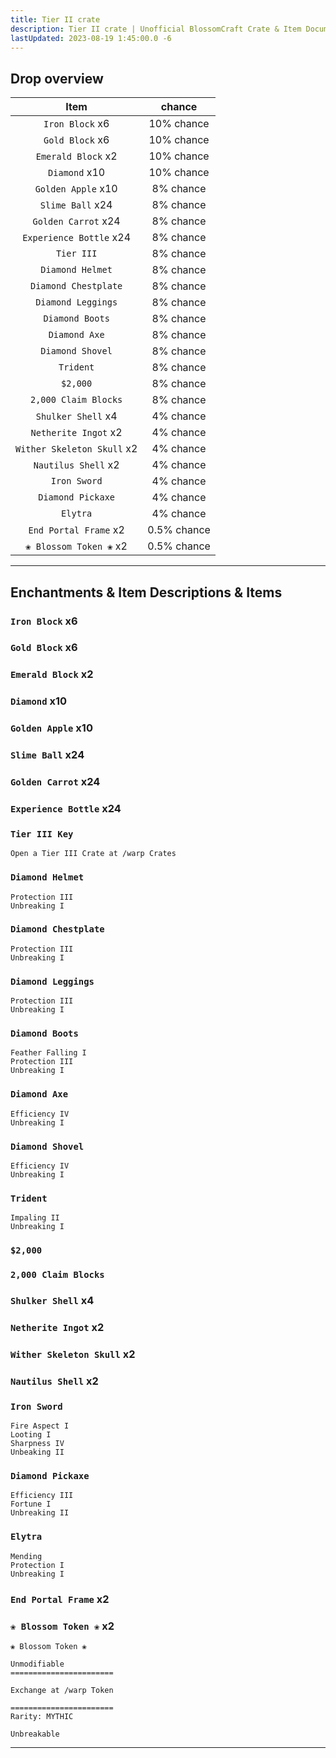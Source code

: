 ```yaml
---
title: Tier II crate
description: Tier II crate | Unofficial BlossomCraft Crate & Item Documentation
lastUpdated: 2023-08-19 1:45:00.0 -6
---
```


## Drop overview

|          Item          |   chance  |
|:----------------------:|:---------:|
|   `Iron Block` x6   | 10% chance |
|  `Gold Block` x6    | 10% chance |
|    `Emerald Block` x2   | 10% chance |
|    `Diamond` x10   | 10% chance |
| `Golden Apple` x10   | 8% chance |
|   `Slime Ball` x24  | 8% chance |
|     `Golden Carrot` x24     | 8% chance |
|   `Experience Bottle` x24   | 8% chance |
|    `Tier III`    | 8% chance |
|    `Diamond Helmet`    | 8% chance |
|     `Diamond Chestplate`     | 8% chance |
| `Diamond Leggings` | 8% chance |
|   `Diamond Boots`   | 8% chance |
|    `Diamond Axe`   | 8% chance |
|     `Diamond Shovel`   | 8% chance |
| `Trident` | 8% chance |
|       `$2,000`      | 8% chance |
|    `2,000 Claim Blocks`   | 8% chance |
| `Shulker Shell` x4 | 4% chance |
|  `Netherite Ingot` x2  | 4% chance |
|      `Wither Skeleton Skull` x2  | 4% chance |
|   `Nautilus Shell` x2  | 4% chance |
|  `Iron Sword`  | 4% chance |
|    `Diamond Pickaxe`   | 4% chance |
|    `Elytra`   | 4% chance |
|    `End Portal Frame` x2   | 0.5% chance |
|    `❀ Blossom Token ❀` x2   | 0.5% chance |

----

## Enchantments & Item Descriptions & Items

### `Iron Block` x6

### `Gold Block` x6

### `Emerald Block` x2

### `Diamond` x10

### `Golden Apple` x10

### `Slime Ball` x24

### `Golden Carrot` x24

### `Experience Bottle` x24

### `Tier III Key`

```
Open a Tier III Crate at /warp Crates
```

### `Diamond Helmet`

```
Protection III
Unbreaking I
```

### `Diamond Chestplate`

```
Protection III
Unbreaking I
```

### `Diamond Leggings`

```
Protection III
Unbreaking I
```

### `Diamond Boots`

```
Feather Falling I
Protection III
Unbreaking I
```

### `Diamond Axe`

```
Efficiency IV
Unbreaking I
```

### `Diamond Shovel`

```
Efficiency IV
Unbreaking I
```

### `Trident`

```
Impaling II
Unbreaking I
```

### `$2,000`

### `2,000 Claim Blocks`

### `Shulker Shell` x4

### `Netherite Ingot` x2

### `Wither Skeleton Skull` x2

### `Nautilus Shell` x2

### `Iron Sword`

```
Fire Aspect I
Looting I
Sharpness IV
Unbeaking II
```

### `Diamond Pickaxe`

```
Efficiency III
Fortune I
Unbreaking II
```

### `Elytra`

```
Mending
Protection I
Unbreaking I
```

### `End Portal Frame` x2

### `❀ Blossom Token ❀` x2

```
❀ Blossom Token ❀

Unmodifiable
=======================

Exchange at /warp Token

=======================
Rarity: MYTHIC

Unbreakable
```

----